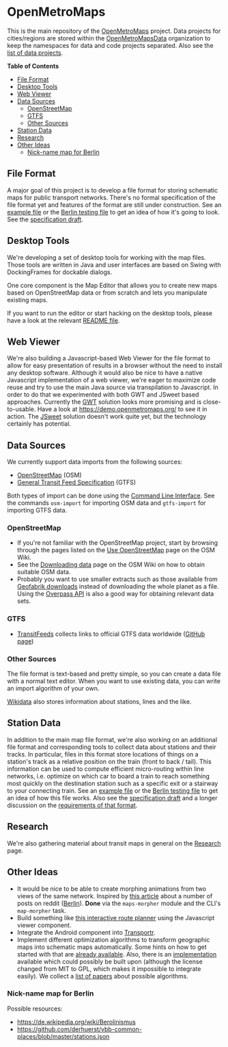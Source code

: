 # OpenMetroMaps

This is the main repository of the
[OpenMetroMaps](https://www.openmetromaps.org) project.
Data projects for cities/regions are stored within the
[OpenMetroMapsData](https://github.com/OpenMetroMapsData) organization to keep
the namespaces for data and code projects separated. Also see the
[list of data projects](data-projects.md).

**Table of Contents**
* [File Format](#file-format)
* [Desktop Tools](#desktop-tools)
* [Web Viewer](#web-viewer)
* [Data Sources](#data-sources)
    * [OpenStreetMap](#openstreetmap)
    * [GTFS](#gtfs)
    * [Other Sources](#other-sources)
* [Station Data](#station-data)
* [Research](#research)
* [Other Ideas](#other-ideas)
    * [Nick-name map for Berlin](#nick-name-map-for-berlin)

## File Format

A major goal of this project is to develop a file format for storing schematic
maps for public transport networks.
There's no formal specification of the file format yet and features of the
format are still under construction.
See an [example file](example-data/example.xml)
or the [Berlin testing file](java/test-data/src/main/resources/berlin.xml)
to get an idea of how it's going to look.
See the [specification draft](spec-map-format.md).

## Desktop Tools

We're developing a set of desktop tools for working with the map files.
Those tools are written in Java and user interfaces are based on Swing with
DockingFrames for dockable dialogs.

One core component is the Map Editor that allows you to create new maps based on
OpenStreetMap data or from scratch and lets you manipulate existing maps.

If you want to run the editor or start hacking on the desktop tools, please have
a look at the relevant
[README file](java/README.md).

## Web Viewer

We're also building a Javascript-based Web Viewer for the file format to
allow for easy presentation of results in a browser without the need to install
any desktop software. Although it would also be nice to have a native Javascript
implementation of a web viewer, we're eager to maximize code reuse and try to
use the main Java source via transpilation to Javascript. In order to do that
we experimented with both GWT and JSweet based approaches. Currently the
[GWT](gwt) solution looks more promising and is close-to-usable.
Have a look at <https://demo.openmetromaps.org/> to see it in action.
The [JSweet](jsweet) solution doesn't work quite yet, but the technology
certainly has potential.

## Data Sources

We currently support data imports from the following sources:
* [OpenStreetMap](https://www.openstreetmap.org/about) (OSM)
* [General Transit Feed Specification](http://gtfs.org) (GTFS)

Both types of import can be done using the [Command Line
Interface](java/README.md#command-line-interface-cli).
See the commands `osm-import` for importing OSM data and `gtfs-import` for
importing GTFS data.

### OpenStreetMap

* If you're not familiar with the OpenStreetMap project, start by browsing
  through the pages listed on the [Use
  OpenStreetMap](https://wiki.openstreetmap.org/wiki/Use_OpenStreetMap)
  page on the OSM Wiki.
* See the [Downloading
  data](https://wiki.openstreetmap.org/wiki/Downloading_data) page
  on the OSM Wiki on how to obtain suitable OSM data.
* Probably you want to use smaller extracts such as those available from
  [Geofabrik downloads](http://download.geofabrik.de) instead of downloading
  the whole planet as a file. Using the [Overpass
  API](https://wiki.openstreetmap.org/wiki/Overpass_API) is also a good
  way for obtaining relevant data sets.

### GTFS

* [TransitFeeds](https://transitfeeds.com) collects links to
  official GTFS data worldwide ([GitHub page](https://github.com/TransitFeeds))

### Other Sources

The file format is text-based and pretty simple, so you can create a data
file with a normal text editor.
When you want to use existing data, you can write an import algorithm of
your own.

[Wikidata](https://www.wikidata.org) also stores information about
stations, lines and the like.

## Station Data

In addition to the main map file format, we're also working on an additional
file format and corresponding tools to collect data about stations and their
tracks. In particular, files in this format store locations of things on a station's
track as a relative position on the train (front to back / tail).
This information can be used to compute efficient micro-routing within line
networks, i.e. optimize on which car to board a train to reach something most
quickly on the destination station such as a specific exit or a stairway to your
connecting train.
See an [example file](example-data/example-stations.xml)
or the [Berlin testing file](java/test-data/src/main/resources/berlin-stations.xml)
to get an idea of how this file works.
Also see the [specification draft](spec-station-format.md) and a longer
discussion on the [requirements of that format](station-data.md).

## Research

We're also gathering material about transit maps in general on the
[Research](research/research.md)
page.

## Other Ideas

* It would be nice to be able to create morphing animations from two views
  of the same network. Inspired by
  [this article](http://mymodernmet.com/animated-subway-maps) about
  a number of posts on reddit
  ([Berlin](https://www.reddit.com/r/dataisbeautiful/comments/6baefh/berlin_subway_map_compared_to_its_real_geography/)).
  **Done** via the `maps-morpher` module and the CLI's `map-morpher` task.
* Build something like [this interactive route planner](http://jannisr.de/vbb-map-routing) using
  the Javascript viewer component.
* Integrate the Android component into
  [Transportr](https://github.com/grote/Transportr).
* Implement different optimization algorithms to transform geographic
  maps into schematic maps automatically. Some hints on how to get started
  with that are [already available](java#writing-an-optimization-algorithm).
  Also, there is an
  [implementation](https://github.com/dirkschumacher/TransitmapSolver.jl)
  available which could possibly be built upon (although the license changed
  from MIT to GPL, which makes it impossible to integrate easily).
  We collect a [list of papers](research/optimization-algorithms.md)
  about possible algorithms.

### Nick-name map for Berlin

Possible resources:
* <https://de.wikipedia.org/wiki/Berolinismus>
* <https://github.com/derhuerst/vbb-common-places/blob/master/stations.json>
